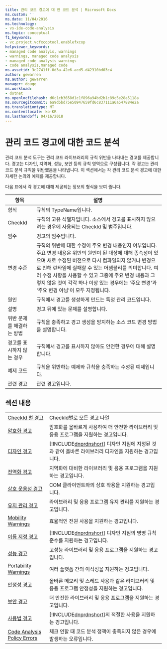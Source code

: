 ```yaml
---
title: 관리 코드 경고에 대 한 코드 분석 | Microsoft Docs
ms.custom: ''
ms.date: 11/04/2016
ms.technology:
- vs-ide-code-analysis
ms.topic: conceptual
f1_keywords:
- vc.project.vcfxcoptool.enablefxcop
helpviewer_keywords:
- managed code analyis, warnings
- warnings, managed code analysis
- managed code analysis warnings
- code analysis,managed code
ms.assetid: 3c2741ff-0d3a-42e6-acd5-d42310bd03c4
author: gewarren
ms.author: gewarren
manager: douge
ms.workload:
- dotnet
ms.openlocfilehash: d6c1cb3658d1c1f896a94bd2b1c89c5e28a5118a
ms.sourcegitcommit: 6a9d5bd75e50947659fd6c837111a6a547884e2a
ms.translationtype: MT
ms.contentlocale: ko-KR
ms.lasthandoff: 04/16/2018
---
```

# <a name="code-analysis-for-managed-code-warnings"></a>관리 코드 경고에 대한 코드 분석
관리 코드 분석 도구는 관리 코드 라이브러리의 규칙 위반을 나타내는 경고를 제공합니다. 경고는 디자인, 지역화, 성능, 보안 등의 규칙 영역으로 구성됩니다. 각 경고는 관리 코드 분석 규칙을 위반했음을 나타냅니다. 이 섹션에서는 각 관리 코드 분석 경고에 대한 자세한 논의와 예제를 제공합니다.  
  
 다음 표에서 각 경고에 대해 제공되는 정보의 형식을 보여 줍니다.  
  
|항목|설명|  
|----------|-----------------|  
|형식|규칙의 TypeName입니다.|  
|CheckId|규칙의 고유 식별자입니다. 소스에서 경고를 표시하지 않으려는 경우에 사용되는 CheckId 및 범주입니다.|  
|범주|경고의 범주입니다.|  
|변경 수준|규칙의 위반에 대한 수정이 주요 변경 내용인지 여부입니다. 주요 변경 내용은 위반의 원인이 된 대상에 대해 종속성이 있으며 새로 수정된 버전으로 다시 컴파일되지 않거나 변경으로 인해 런타임에 실패할 수 있는 어셈블리를 의미합니다. 여러 수정 사항을 사용할 수 있고 그중에 주요 변경 내용과 그렇지 않은 것이 각각 하나 이상 있는 경우에는 '주요 변경'과 '주요 변경 아님'이 모두 지정됩니다.|  
|원인|규칙에서 경고를 생성하게 만드는 특정 관리 코드입니다.|  
|설명|경고 뒤에 있는 문제를 설명합니다.|  
|위반 문제를 해결하는 방법|규칙을 충족하고 경고 생성을 방지하는 소스 코드 변경 방법을 설명합니다.|  
|경고를 표시하지 않는 경우|규칙에서 경고를 표시하지 않아도 안전한 경우에 대해 설명합니다.|  
|예제 코드|규칙을 위반하는 예제와 규칙을 충족하는 수정된 예제입니다.|  
|관련 경고|관련 경고입니다.|  
  
## <a name="in-this-section"></a>섹션 내용  
  
|||  
|-|-|  
|[CheckId 별 경고](../code-quality/code-analysis-warnings-for-managed-code-by-checkid.md)|CheckId별로 모든 경고 나열|  
|[암호화 경고](../code-quality/cryptography-warnings.md)|암호화를 올바르게 사용하여 더 안전한 라이브러리 및 응용 프로그램을 지원하는 경고입니다.|  
|[디자인 경고](../code-quality/design-warnings.md)|[!INCLUDE[dnprdnshort](../code-quality/includes/dnprdnshort_md.md)] 디자인 지침에 지정된 것과 같이 올바른 라이브러리 디자인을 지원하는 경고입니다.|  
|[전역화 경고](../code-quality/globalization-warnings.md)|지역화에 대비한 라이브러리 및 응용 프로그램을 지원하는 경고입니다.|  
|[상호 운용성 경고](../code-quality/interoperability-warnings.md)|COM 클라이언트와의 상호 작용을 지원하는 경고입니다.|  
|[유지 관리 경고](../code-quality/maintainability-warnings.md)|라이브러리 및 응용 프로그램 유지 관리를 지원하는 경고입니다.|  
|[Mobility Warnings](../code-quality/mobility-warnings.md)|효율적인 전원 사용을 지원하는 경고입니다.|  
|[이름 지정 경고](../code-quality/naming-warnings.md)|[!INCLUDE[dnprdnshort](../code-quality/includes/dnprdnshort_md.md)] 디자인 지침의 명명 규칙 준수를 지원하는 경고입니다.|  
|[성능 경고](../code-quality/performance-warnings.md)|고성능 라이브러리 및 응용 프로그램을 지원하는 경고입니다.|  
|[Portability Warnings](../code-quality/portability-warnings.md)|여러 플랫폼 간의 이식성을 지원하는 경고입니다.|  
|[안정성 경고](../code-quality/reliability-warnings.md)|올바른 메모리 및 스레드 사용과 같은 라이브러리 및 응용 프로그램 안정성을 지원하는 경고입니다.|  
|[보안 경고](../code-quality/security-warnings.md)|더 안전한 라이브러리 및 응용 프로그램을 지원하는 경고입니다.|  
|[사용법 경고](../code-quality/usage-warnings.md)|[!INCLUDE[dnprdnshort](../code-quality/includes/dnprdnshort_md.md)]의 적절한 사용을 지원하는 경고입니다.|  
|[Code Analysis Policy Errors](../code-quality/code-analysis-policy-errors.md)|체크 인할 때 코드 분석 정책이 충족되지 않은 경우에 발생하는 오류입니다.|